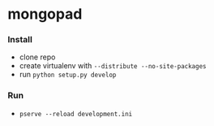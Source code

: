 mongopad
========


### Install
- clone repo
- create virtualenv with `--distribute --no-site-packages`
- run `python setup.py develop`


### Run
- `pserve --reload development.ini`
